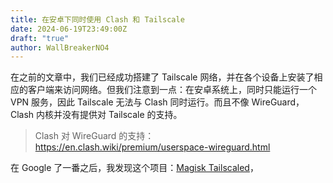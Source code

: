 ```yaml
---
title: 在安卓下同时使用 Clash 和 Tailscale
date: 2024-06-19T23:49:00Z
draft: "true"
author: WallBreakerNO4
---
```

在之前的文章中，我们已经成功搭建了 Tailscale 网络，并在各个设备上安装了相应的客户端来访问网络。但我们注意到一点：在安卓系统上，同时只能运行一个 VPN 服务，因此 Tailscale 无法与 Clash 同时运行。而且不像 WireGuard，Clash 内核并没有提供对 Tailscale 的支持。
> Clash 对 WireGuard 的支持： https://en.clash.wiki/premium/userspace-wireguard.html

在 Google 了一番之后，我发现这个项目：[Magisk Tailscaled](https://github.com/Magisk-Modules-Alt-Repo/Magisk-Tailscaled)，